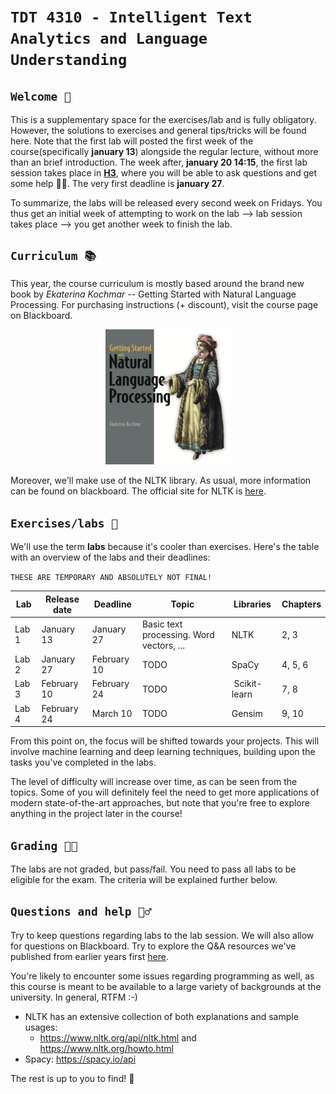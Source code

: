 # `TDT 4310 - Intelligent Text Analytics and Language Understanding`

##  `Welcome 👋`
This is a supplementary space for the exercises/lab and is fully obligatory. However, the solutions to exercises and general tips/tricks will be found here.
Note that the first lab will posted the first week of the course(specifically **january 13**) alongside the regular lecture, without more than an brief introduction. The week after, **january 20 14:15**, the first lab session takes place in [**H3**](https://link.mazemap.com/xm0ZQ2gt), where you will be able to ask questions and get some help 🙋‍♂️. The very first deadline is **january 27**.


To summarize, the labs will be released every second week on Fridays. You thus get an initial week of attempting to work on the lab --> lab session takes place --> you get another week to finish the lab.

## `Curriculum 📚`
This year, the course curriculum is mostly based around the brand new book by *Ekaterina Kochmar* -- Getting Started with Natural Language Processing. For purchasing instructions (+ discount), visit the course page on Blackboard.

<div style="text-align:center">
    <img src="assets/kochmar.png" width=200>

</div>

Moreover, we'll make use of the NLTK library. As usual, more information can be found on blackboard. The official site for NLTK is [here](https://www.nltk.org/book).


## `Exercises/labs 📝`
We'll use the term **labs** because it's cooler than exercises. Here's the table with an overview of the labs and their deadlines:

`THESE ARE TEMPORARY AND ABSOLUTELY NOT FINAL!`

| Lab | Release date | Deadline | Topic | Libraries | Chapters |
| - | - | - | - | - | - |
| Lab 1 | January 13 | January 27 | Basic text processing. Word vectors, ... | NLTK | 2, 3 |
| Lab 2 | January 27 | February 10 | TODO | SpaCy | 4, 5, 6 |
| Lab 3 | February 10 | February 24 | TODO | Scikit-learn | 7, 8 |
| Lab 4 | February 24 | March 10 | TODO | Gensim | 9, 10 |

From this point on, the focus will be shifted towards your projects. This will involve machine learning and deep learning techniques, building upon the tasks you've completed in the labs.

The level of difficulty will increase over time, as can be seen from the topics. Some of you will definitely feel the need to get more applications of modern state-of-the-art approaches, but note that you're free to explore anything in the project later in the course!

## `Grading 👨‍🏫`
The labs are not graded, but pass/fail. You need to pass all labs to be eligible for the exam. The criteria will be explained further below.

## `Questions and help 🙋‍♂️`
Try to keep questions regarding labs to the lab session. We will also allow for questions on Blackboard. Try to explore the Q&A resources we've published from earlier years first [here](https://github.com/tollefj/TDT4310-spring-2023).

You're likely to encounter some issues regarding programming as well, as this course is meant to be available to a large variety of backgrounds at the university. In general, RTFM :-)
- NLTK has an extensive collection of both explanations and sample usages:
    - https://www.nltk.org/api/nltk.html and https://www.nltk.org/howto.html
- Spacy: https://spacy.io/api

The rest is up to you to find! 🔎


